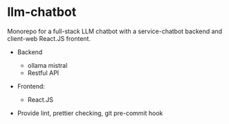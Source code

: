 # llm-chatbot
Monorepo for a full-stack LLM chatbot with a service-chatbot backend and client-web React.JS frontent.

- Backend
  - ollama mistral
  - Restful API
- Frontend:
  - React.JS

- Provide lint, prettier checking, git pre-commit hook